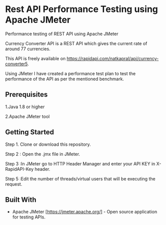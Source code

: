 # Rest API Performance Testing using Apache JMeter
Performance testing of REST API using Apache JMeter

Currency Converter API is a REST API which gives the current rate of around 77 currencies.

This API is freely available on https://rapidapi.com/natkapral/api/currency-converter5.

Using JMeter I have created a performance test plan to test the performance of the API as per the mentioned benchmark.

## Prerequisites

1.Java 1.8 or higher

2.Apache JMeter tool

## Getting Started

Step 1. Clone or download this repository.

Step 2 : Open the .jmx  file in JMeter.

Step 3 :In JMeter go to HTTP Header Manager and enter your API KEY in X-RapidAPI-Key header.

Step 5 :Edit the number of threads/virtual users that will be executing the request.

## Built With

* Apache JMeter [https://jmeter.apache.org/] - Open source application for testing APIs.



